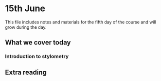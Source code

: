 # 15th June
This file includes notes and materials for the fifth day of the course and will grow during the day.
## What we cover today
### Introduction to stylometry


## Extra reading


